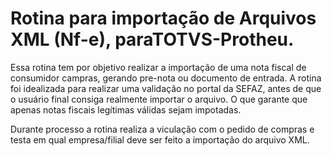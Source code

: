 # Rotina para importação de Arquivos XML (Nf-e), paraTOTVS-Protheu.
Essa rotina tem por objetivo realizar a importação de uma nota fiscal de consumidor campras, gerando pre-nota ou documento de entrada.
A rotina foi idealizada para realizar uma validação no portal da SEFAZ, antes de que o usuário final consiga realmente importar o arquivo. O que garante que apenas notas fiscais legítimas válidas sejam impotadas.

Durante  processo a rotina realiza a viculação com o pedido de compras e testa em qual empresa/filial deve ser feito a importação do arquivo XML.
